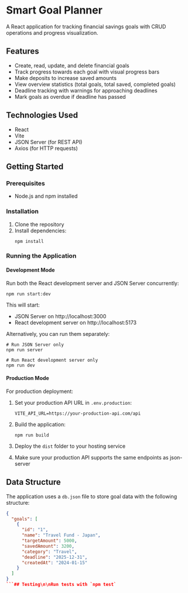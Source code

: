 # Smart Goal Planner

A React application for tracking financial savings goals with CRUD operations and progress visualization.

## Features

- Create, read, update, and delete financial goals
- Track progress towards each goal with visual progress bars
- Make deposits to increase saved amounts
- View overview statistics (total goals, total saved, completed goals)
- Deadline tracking with warnings for approaching deadlines
- Mark goals as overdue if deadline has passed

## Technologies Used

- React
- Vite
- JSON Server (for REST API)
- Axios (for HTTP requests)

## Getting Started

### Prerequisites

- Node.js and npm installed

### Installation

1. Clone the repository
2. Install dependencies:
   ```
   npm install
   ```

### Running the Application

#### Development Mode
Run both the React development server and JSON Server concurrently:

```
npm run start:dev
```

This will start:
- JSON Server on http://localhost:3000
- React development server on http://localhost:5173

Alternatively, you can run them separately:

```
# Run JSON Server only
npm run server

# Run React development server only
npm run dev
```

#### Production Mode
For production deployment:

1. Set your production API URL in `.env.production`:
   ```
   VITE_API_URL=https://your-production-api.com/api
   ```

2. Build the application:
   ```
   npm run build
   ```

3. Deploy the `dist` folder to your hosting service

4. Make sure your production API supports the same endpoints as json-server

## Data Structure

The application uses a `db.json` file to store goal data with the following structure:

```json
{
  "goals": [
    {
      "id": "1",
      "name": "Travel Fund - Japan",
      "targetAmount": 5000,
      "savedAmount": 3200,
      "category": "Travel",
      "deadline": "2025-12-31",
      "createdAt": "2024-01-15"
    }
  ]
}
```## Testing\n\nRun tests with `npm test`

